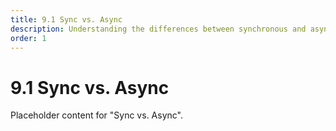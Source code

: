 ```yaml
---
title: 9.1 Sync vs. Async
description: Understanding the differences between synchronous and asynchronous programming.
order: 1
---
```


# 9.1 Sync vs. Async

Placeholder content for "Sync vs. Async".
